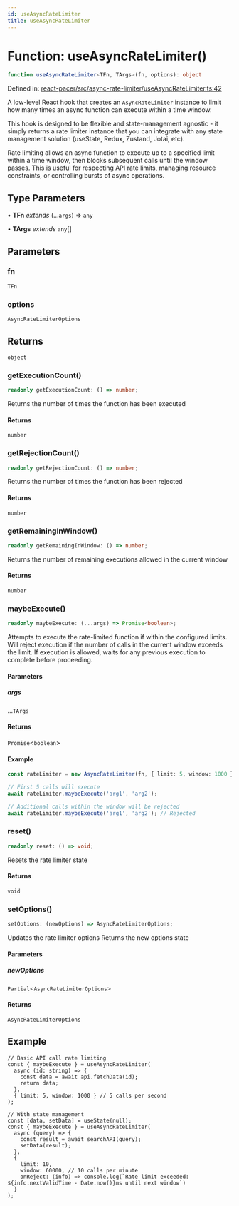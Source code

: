 ```yaml
---
id: useAsyncRateLimiter
title: useAsyncRateLimiter
---
```


<!-- DO NOT EDIT: this page is autogenerated from the type comments -->

# Function: useAsyncRateLimiter()

```ts
function useAsyncRateLimiter<TFn, TArgs>(fn, options): object
```

Defined in: [react-pacer/src/async-rate-limiter/useAsyncRateLimiter.ts:42](https://github.com/TanStack/pacer/blob/main/packages/react-pacer/src/async-rate-limiter/useAsyncRateLimiter.ts#L42)

A low-level React hook that creates an `AsyncRateLimiter` instance to limit how many times an async function can execute within a time window.

This hook is designed to be flexible and state-management agnostic - it simply returns a rate limiter instance that
you can integrate with any state management solution (useState, Redux, Zustand, Jotai, etc).

Rate limiting allows an async function to execute up to a specified limit within a time window,
then blocks subsequent calls until the window passes. This is useful for respecting API rate limits,
managing resource constraints, or controlling bursts of async operations.

## Type Parameters

• **TFn** *extends* (...`args`) => `any`

• **TArgs** *extends* `any`[]

## Parameters

### fn

`TFn`

### options

`AsyncRateLimiterOptions`

## Returns

`object`

### getExecutionCount()

```ts
readonly getExecutionCount: () => number;
```

Returns the number of times the function has been executed

#### Returns

`number`

### getRejectionCount()

```ts
readonly getRejectionCount: () => number;
```

Returns the number of times the function has been rejected

#### Returns

`number`

### getRemainingInWindow()

```ts
readonly getRemainingInWindow: () => number;
```

Returns the number of remaining executions allowed in the current window

#### Returns

`number`

### maybeExecute()

```ts
readonly maybeExecute: (...args) => Promise<boolean>;
```

Attempts to execute the rate-limited function if within the configured limits.
Will reject execution if the number of calls in the current window exceeds the limit.
If execution is allowed, waits for any previous execution to complete before proceeding.

#### Parameters

##### args

...`TArgs`

#### Returns

`Promise`\<`boolean`\>

#### Example

```ts
const rateLimiter = new AsyncRateLimiter(fn, { limit: 5, window: 1000 });

// First 5 calls will execute
await rateLimiter.maybeExecute('arg1', 'arg2');

// Additional calls within the window will be rejected
await rateLimiter.maybeExecute('arg1', 'arg2'); // Rejected
```

### reset()

```ts
readonly reset: () => void;
```

Resets the rate limiter state

#### Returns

`void`

### setOptions()

```ts
setOptions: (newOptions) => AsyncRateLimiterOptions;
```

Updates the rate limiter options
Returns the new options state

#### Parameters

##### newOptions

`Partial`\<`AsyncRateLimiterOptions`\>

#### Returns

`AsyncRateLimiterOptions`

## Example

```tsx
// Basic API call rate limiting
const { maybeExecute } = useAsyncRateLimiter(
  async (id: string) => {
    const data = await api.fetchData(id);
    return data;
  },
  { limit: 5, window: 1000 } // 5 calls per second
);

// With state management
const [data, setData] = useState(null);
const { maybeExecute } = useAsyncRateLimiter(
  async (query) => {
    const result = await searchAPI(query);
    setData(result);
  },
  {
    limit: 10,
    window: 60000, // 10 calls per minute
    onReject: (info) => console.log(`Rate limit exceeded: ${info.nextValidTime - Date.now()}ms until next window`)
  }
);
```
